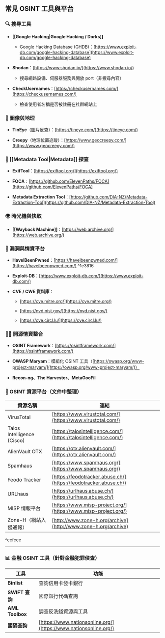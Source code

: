 ## 常見 OSINT 工具與平台

### 🔍 搜尋工具

- **[[Google Hacking|Google Hacking  / Dorks]]**
    
    - Google Hacking Database (GHDB)：[https://www.exploit-db.com/google-hacking-database](https://www.exploit-db.com/google-hacking-database)
        
- **Shodan**：[https://www.shodan.io/](https://www.shodan.io/)
    
    - 搜尋網路設備、伺服器服務與開放 port（非搜尋內容）
        
- **CheckUsernames**：[https://checkusernames.com/](https://checkusernames.com/)
    
    - 檢查使用者名稱是否被註冊在社群網站上
        
### 📸 圖像與地理

- **TinEye**（圖片反查）：[https://tineye.com/](https://tineye.com/)
    
- **Creepy**（地理位置追蹤）：[https://www.geocreepy.com/](https://www.geocreepy.com/)
    

### 📄 [[Metadata Tool|Metadata]] 探查

- **ExifTool**：[https://exiftool.org/](https://exiftool.org/)
    
- **FOCA**：[https://github.com/ElevenPaths/FOCA](https://github.com/ElevenPaths/FOCA)
    
- **Metadata Extraction Tool**：[https://github.com/DIA-NZ/Metadata-Extraction-Tool](https://github.com/DIA-NZ/Metadata-Extraction-Tool)
    

### 🌍 時光機與快取

- **[[Wayback Machine]]**：[https://web.archive.org/](https://web.archive.org/)
    

### 🔬 漏洞與情資平台

- **HaveIBeenPwned**：[https://haveibeenpwned.com/](https://haveibeenpwned.com/)
     ^1e3816
- **Exploit-DB**：[https://www.exploit-db.com/](https://www.exploit-db.com/)
    
- **CVE / CWE 資料庫**：
    
    - [https://cve.mitre.org/](https://cve.mitre.org/)
        
    - [https://nvd.nist.gov/](https://nvd.nist.gov/)
        
    - [https://cve.circl.lu/](https://cve.circl.lu/)
        

### 🕵️‍♂️ 開源情資整合

- **OSINT Framework**：[https://osintframework.com/](https://osintframework.com/)
    
- **OWASP Maryam**：模組化 OSINT 工具（[https://owasp.org/www-project-maryam/](https://owasp.org/www-project-maryam/)）
    
- **Recon-ng、The Harvester、MetaGooFil**

### 🔗 OSINT 資源平台（文件中整理）

| 資源名稱                       | 連結                                                               |
| -------------------------- | ---------------------------------------------------------------- |
| VirusTotal                 | [https://www.virustotal.com/](https://www.virustotal.com/)       |
| Talos Intelligence (Cisco) | [https://talosintelligence.com/](https://talosintelligence.com/) |
| AlienVault OTX             | [https://otx.alienvault.com/](https://otx.alienvault.com/)       |
| Spamhaus                   | [https://www.spamhaus.org/](https://www.spamhaus.org/)           |
| Feodo Tracker              | [https://feodotracker.abuse.ch/](https://feodotracker.abuse.ch/) |
| URLhaus                    | [https://urlhaus.abuse.ch/](https://urlhaus.abuse.ch/)           |
| MISP 情報平台                  | [https://www.misp-project.org/](https://www.misp-project.org/)   |
| Zone-H（網站入侵通報）             | [http://www.zone-h.org/archive](http://www.zone-h.org/archive)   |

^ecfcee

---

### 📊 金融 OSINT 工具（針對金融犯罪偵查）

|工具|功能|
|---|---|
|**Binlist**|查詢信用卡發卡銀行|
|**SWIFT 查詢**|國際銀行代碼查詢|
|**AML Toolbox**|調查反洗錢資源與工具|
|**國碼查詢**|[https://www.nationsonline.org/](https://www.nationsonline.org/)|

